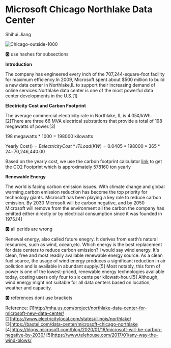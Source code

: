 
# Microsoft Chicago Northlake Data Center 

Shihui Jiang




![Chicago-outside-1000](https://user-images.githubusercontent.com/42449780/73015806-b8c85600-3dea-11ea-9cda-f01e1f39d847.jpg)


:o2: use hashes for subsections

**Introduction**

The company has engineered every inch of the 707,244-square-foot facility for maximum efficiency.In 2009, Microsoft spent about $500 million to build a new data center in Northlake,IL to support their increasing demand of online services.Northlake data center is one of the most powerful data center developments in the U.S.[1]

**Electricity Cost and Carbon Footprint** 

The average commercial electricity rate in Northlake, IL is 4.05¢/kWh.[2]There are three 66 MVA electrical substations that provide a total of 198 megawatts of power.[3] 

198 megawatts * 1000 = 198000 kilowatts

Yearly Cost($) = Eelectricity Cost * IT Load(KW) = 0.0405*198000*365*24=$70,246,440.00

Based on the yearly cost, we use the carbon footprint calculator [link](
https://www.se.com/ww/en/work/solutions/system/s1/data-center-and-network-systems/trade-off-tools/data-center-carbon-footprint-comparison-calculator/) to get the CO2 Footprint which is approximately 578160 ton yearly 



**Renewable Energy**

The world is facing carbon emission issues. With climate change and global warming,carbon emission reduction has become the top priority for technology giants. Microsoft has been playing a key role to reduce carbon emission. By 2030 Microsoft will be carbon negative, and by 2050 Microsoft will remove from the environment all the carbon the company has emitted either directly or by electrical consumption since it was founded in 1975.[4] 

:o2: all perids are wrong

Renewal energy, also called future enegry. It derives from earth’s natural resources, such as wind, ocean,etc. Which energy is the best replacement for data centers to reduce carbon emission? I would say wind energy. It's clean, free and most readily available renewable energy source. As a clean fuel source, the usage of wind energy produces a significant reduction in air pollution and is available in abundant supply.[5] Most notably, this form of power is one of the lowest-priced, renewable energy technologies available today, costing users only four to six cents per kilowatt-hour.[5] Although, wind energy might not suitable for all data centers based on location, weather and capacity. 








:o2: references dont use brackets

Reference: [1]http://mha.us.com/project/northlake-data-center-for-microsoft-new-data-center/ 
           [2]https://www.electricitylocal.com/states/illinois/northlake/
           [3]https://baxtel.com/data-center/microsoft-chicago-northlake
           [4]https://blogs.microsoft.com/blog/2020/01/16/microsoft-will-be-carbon-negative-by-2030/
           [5]https://www.telehouse.com/2017/01/any-way-the-wind-blows/
           







